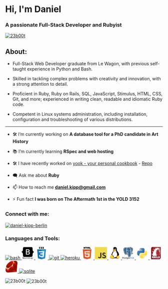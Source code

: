 <h1 align="left">Hi, I'm Daniel</h1>
<h3 align="left">A passionate Full-Stack Developer and Rubyist</h3>

<p align="left"> <a href="https://github.com/ryo-ma/github-profile-trophy"><img src="https://github-profile-trophy.vercel.app/?username=23b00t" alt="23b00t" /></a> </p>

<h2 align="left">About:</h2>
<p>
  
- Full-Stack Web Developer graduate from Le Wagon, with previous self-taught experience in Python and Bash.
  
- Skilled in tackling complex problems with creativity and innovation, with a strong attention to detail.
  
- Proficient in Ruby, Ruby on Rails, SQL, JavaScript, Stimulus, HTML, CSS, Git, and more; experienced in writing clean, readable and idiomatic Ruby code.
  
- Competent in Linux systems administration, including installation, configuration and troubleshooting of various distributions.
</p>
<hr>
<p>
  
- 🛠 I’m currently working on **A database tool for a PhD candidate in Art History**

- 📚 I’m currently learning **RSpec and web hosting**

- 🛠 I have recently worked on [yook - your personal cookbook](https://www.y00k.me) - [Repo](https://github.com/23b00t/yook)

- 🗨 Ask me about **Ruby**

- 📫 How to reach me **daniel.kipp@gmail.com**

- ⚡ Fun fact **I was born on The Aftermath 1st in the YOLD 3152**
</p>

<h3 align="left">Connect with me:</h3>
<p align="left">
<a href="https://linkedin.com/in/daniel-kipp-berlin" target="blank"><img align="center" src="https://raw.githubusercontent.com/rahuldkjain/github-profile-readme-generator/master/src/images/icons/Social/linked-in-alt.svg" alt="daniel-kipp-berlin" height="30" width="40" /></a>
</p>

<h3 align="left">Languages and Tools:</h3>
<p align="left"> <a href="https://www.gnu.org/software/bash/" target="_blank" rel="noreferrer"> <img src="https://www.vectorlogo.zone/logos/gnu_bash/gnu_bash-icon.svg" alt="bash" width="40" height="40"/> </a> <a href="https://getbootstrap.com" target="_blank" rel="noreferrer"> <img src="https://raw.githubusercontent.com/devicons/devicon/master/icons/bootstrap/bootstrap-plain-wordmark.svg" alt="bootstrap" width="40" height="40"/> </a> <a href="https://www.w3schools.com/css/" target="_blank" rel="noreferrer"> <img src="https://raw.githubusercontent.com/devicons/devicon/master/icons/css3/css3-original-wordmark.svg" alt="css3" width="40" height="40"/> </a> <a href="https://git-scm.com/" target="_blank" rel="noreferrer"> <img src="https://www.vectorlogo.zone/logos/git-scm/git-scm-icon.svg" alt="git" width="40" height="40"/> </a> <a href="https://heroku.com" target="_blank" rel="noreferrer"> <img src="https://www.vectorlogo.zone/logos/heroku/heroku-icon.svg" alt="heroku" width="40" height="40"/> </a> <a href="https://www.w3.org/html/" target="_blank" rel="noreferrer"> <img src="https://raw.githubusercontent.com/devicons/devicon/master/icons/html5/html5-original-wordmark.svg" alt="html5" width="40" height="40"/> </a> <a href="https://developer.mozilla.org/en-US/docs/Web/JavaScript" target="_blank" rel="noreferrer"> <img src="https://raw.githubusercontent.com/devicons/devicon/master/icons/javascript/javascript-original.svg" alt="javascript" width="40" height="40"/> </a> <a href="https://www.linux.org/" target="_blank" rel="noreferrer"> <img src="https://raw.githubusercontent.com/devicons/devicon/master/icons/linux/linux-original.svg" alt="linux" width="40" height="40"/> </a> <a href="https://www.postgresql.org" target="_blank" rel="noreferrer"> <img src="https://raw.githubusercontent.com/devicons/devicon/master/icons/postgresql/postgresql-original-wordmark.svg" alt="postgresql" width="40" height="40"/> </a> <a href="https://www.python.org" target="_blank" rel="noreferrer"> <img src="https://raw.githubusercontent.com/devicons/devicon/master/icons/python/python-original.svg" alt="python" width="40" height="40"/> </a> <a href="https://rubyonrails.org" target="_blank" rel="noreferrer"> <img src="https://raw.githubusercontent.com/devicons/devicon/master/icons/rails/rails-original-wordmark.svg" alt="rails" width="40" height="40"/> </a> <a href="https://www.ruby-lang.org/en/" target="_blank" rel="noreferrer"> <img src="https://raw.githubusercontent.com/devicons/devicon/master/icons/ruby/ruby-original.svg" alt="ruby" width="40" height="40"/> </a> <a href="https://www.sqlite.org/" target="_blank" rel="noreferrer"> <img src="https://www.vectorlogo.zone/logos/sqlite/sqlite-icon.svg" alt="sqlite" width="40" height="40"/> </a> </p>

<p><img align="left" src="https://github-readme-stats.vercel.app/api/top-langs?username=23b00t&show_icons=true&theme=dark&locale=en&layout=compact" alt="23b00t" /></p>

<p>&nbsp;<img align="center" src="https://github-readme-stats.vercel.app/api?username=23b00t&show_icons=true&theme=dark&locale=en" alt="23b00t" /></p>
